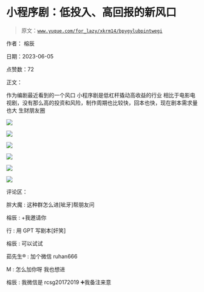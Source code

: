 # 小程序剧：低投入、高回报的新风口

> 原文：[`www.yuque.com/for_lazy/xkrm14/bpygylubpintwegi`](https://www.yuque.com/for_lazy/xkrm14/bpygylubpintwegi)

作者： 榕辰

日期：2023-06-05

点赞数：72

正文：

作为编剧最近看到的一个风口 小程序剧是低杠杆撬动高收益的行业 相比于电影电视剧，没有那么高的投资和风险，制作周期也比较快，回本也快，现在剧本需求量也大 生财朋友圈

![](img/b85dbffe49ac6584d1f44d17a525597f.png)

![](img/20a0f273e8e19647f1a0f291b2765dd2.png)

![](img/df8f29eb2100d21107ab6d3a85a75ec3.png)

![](img/1b5dd95c2fb96aab93b2d0e4ec8e7dc9.png)

![](img/b8cb0b0e990486c331609518ea8bcfcc.png)

![](img/ca1f4b2e1937441a9901de943964de23.png)

评论区：

胖大魔 : 这种群怎么进[呲牙]帮朋友问

榕辰 : +我邀请你

行 : 用 GPT 写剧本[奸笑]

榕辰 : 可以试试

茹先生® : 加个微信 ruhan666

M : 怎么加你呀 我也想进

榕辰 : 我微信是 rcsg20172019 ➕我备注来意



